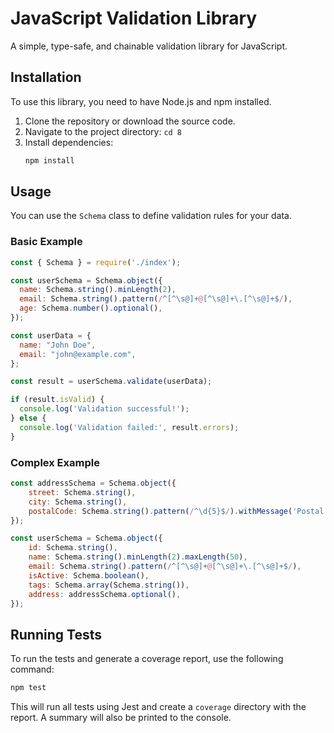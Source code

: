 # JavaScript Validation Library

A simple, type-safe, and chainable validation library for JavaScript.

## Installation

To use this library, you need to have Node.js and npm installed.

1.  Clone the repository or download the source code.
2.  Navigate to the project directory: `cd 8`
3.  Install dependencies:
    ```bash
    npm install
    ```

## Usage

You can use the `Schema` class to define validation rules for your data.

### Basic Example

```javascript
const { Schema } = require('./index');

const userSchema = Schema.object({
  name: Schema.string().minLength(2),
  email: Schema.string().pattern(/^[^\s@]+@[^\s@]+\.[^\s@]+$/),
  age: Schema.number().optional(),
});

const userData = {
  name: "John Doe",
  email: "john@example.com",
};

const result = userSchema.validate(userData);

if (result.isValid) {
  console.log('Validation successful!');
} else {
  console.log('Validation failed:', result.errors);
}
```

### Complex Example

```javascript
const addressSchema = Schema.object({
    street: Schema.string(),
    city: Schema.string(),
    postalCode: Schema.string().pattern(/^\d{5}$/).withMessage('Postal code must be 5 digits'),
});

const userSchema = Schema.object({
    id: Schema.string(),
    name: Schema.string().minLength(2).maxLength(50),
    email: Schema.string().pattern(/^[^\s@]+@[^\s@]+\.[^\s@]+$/),
    isActive: Schema.boolean(),
    tags: Schema.array(Schema.string()),
    address: addressSchema.optional(),
});
```

## Running Tests

To run the tests and generate a coverage report, use the following command:

```bash
npm test
```

This will run all tests using Jest and create a `coverage` directory with the report. A summary will also be printed to the console. 